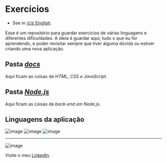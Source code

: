  # **Exercícios**

 - See in [🇬🇧 English](./README-en-US.md).

Esse é um repositório para guardar exercícios de várias linguagens e diferentes dificuldades.
A ideia é guardar aqui, tudo o que eu for aprendendo, e poder revisitar sempre que tiver alguma dúvida ou estiver criando uma nova aplicação.

 ## Pasta *[docs](https://github.com/NathanFirmo/exercicios/docs/)*
 Aqui ficam as coisas de *HTML, CSS e JavaScript*.

 ## Pasta *[Node.js](https://github.com/NathanFirmo/exercicios/tree/main/Node.js/)*
 Aqui ficam as coisas de *back-end em Node.js*. 

 ## Linguagens da aplicação
 
![image](https://img.shields.io/badge/JavaScript-F7DF1E?style=for-the-badge&logo=javascript&logoColor=black) 
![image](https://img.shields.io/badge/HTML5-E34F26?style=for-the-badge&logo=html5&logoColor=white)
![image](https://img.shields.io/badge/CSS3-1572B6?style=for-the-badge&logo=css3&logoColor=white)
   
***
 ![image](https://img.shields.io/badge/LinkedIn-0077B5?style=for-the-badge&logo=linkedin&logoColor=white) 
 
 Visite o meu [LinkedIn](https://www.linkedin.com/in/nathan-de-souza-silva-firmo/). 



